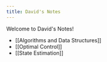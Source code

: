 ```yaml
---
title: David's Notes
---
```


Welcome to David's Notes!

- [[Algorithms and Data Structures]]
- [[Optimal Control]]
- [[State Estimation]]
